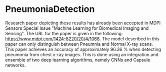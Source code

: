# PneumoniaDetection

Research paper depicting these results has already been accepted in MDPI Sensors Special Issue "Machine Learning for Biomedical Imaging and Sensing". The URL for the paper is given in the following: https://www.mdpi.com/1424-8220/20/4/1068. The model described in this paper can only distinguish between Pneumnia and Normal X-ray scans. This paper achieves an accuracy of approximately 96.36 % when detecting pneumonia from chest x-ray images. This is done using an integration and ensemble of two deep learning algorithms, namely CNNs and Capsule networks.
